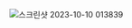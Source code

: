 ![스크린샷 2023-10-10 013839](https://github.com/GooDongWoo/algorithm_study/assets/59087923/a09bbcf1-19cd-482e-a2fa-a5ecfd193d44)
